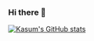 ### Hi there 👋

[![Kasum's GitHub stats](https://github-readme-stats.vercel.app/api?username=kkkasum)](https://github.com/Kkkasum/github-readme-stats)
